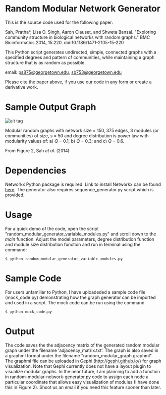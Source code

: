 Random Modular Network Generator
================================
This is the source code used for the following paper: 

Sah, Pratha*, Lisa O. Singh, Aaron Clauset, and Shweta Bansal. "Exploring community structure in biological networks with random graphs." BMC Bioinformatics 2014, 15:220. doi:10.1186/1471-2105-15-220

This Python script generates undirected, simple, connected graphs with a specified degrees and pattern of communities, while maintaining a graph structure that is as random as possible.

email: ps875@georgetown.edu, sb753@georgetown.edu

Please cite the paper above, if you use our code in any form or create a derivative work.

Sample Output Graph
================================

![alt tag](https://github.com/prathasah/random-modular-network-generator/blob/master/Figure2.jpg)

Modular random graphs with network size = 150, 375 edges, 3 modules (or communities) of size, *s* = 50 and degree distribution is power law with modularity values of: a) *Q* = 0.1; b) *Q* = 0.3; and c) *Q* = 0.6. 

From  Figure 2, Sah *et al.* (2014)

Dependencies
================================
Networkx Python package is required. Link to install Networkx can be found [here](https://networkx.github.io/). The generator also requires sequence_generator.py script which is provided.

Usage
================================

For a quick demo of the code, open the script "random_modular_generator_variable_modules.py" and scroll down to the *main* function. Adjust the model parameters, degree distribution function and module size distribution function and run in terminal using the command:

`$ python random_modular_generator_variable_modules.py`



Sample Code
================================
For users unfamiliar to Python, I have uploadeded a sample code file (mock_code.py) demonstrating how the graph generator can be imported and used in a script. The mock code can be run using the command

`$ python mock_code.py`

Output
================================
The code saves the the adjacency matrix of the generated random modular graph under the filename 'adjacency_matrix.txt'. The graph is also saved in a graphml format under the filename "random_modular_graph.graphml". The graphml file can be uploaded in Gephi (http://gephi.github.io/) for graph visualization. Note that Gephi currently does not have a layout plugin to visualize modular graphs.  In the near future, I am planning to add a function in random-modular-network-generator.py code to assign each node a particular coordinate that allows easy visualization of modules (I have done this in Figure 2). Shoot us an email if you need this feature sooner than later.  




